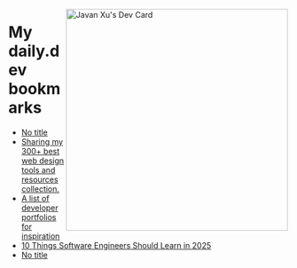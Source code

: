 
<a href="https://app.daily.dev/JavanXU"><img align="right" src="https://api.daily.dev/devcards/e45a150971844cd6959a94bb94e861ea.png?r=quw" width="400" alt="Javan Xu's Dev Card"/></a>

# My daily.dev bookmarks
<!-- daily.dev BOOKMARKS:START -->
- [No title](https://app.daily.dev/posts/VPxFqRVgP?utm_source=rss&utm_medium=bookmarks&utm_campaign=6ueXw3FRNQzpNtewCDbI6)
- [Sharing my 300+ best web design tools and resources collection.](https://app.daily.dev/posts/h8twgAv4c?utm_source=rss&utm_medium=bookmarks&utm_campaign=6ueXw3FRNQzpNtewCDbI6)
- [A list of developer portfolios for inspiration](https://app.daily.dev/posts/HSkuRvpZN?utm_source=rss&utm_medium=bookmarks&utm_campaign=6ueXw3FRNQzpNtewCDbI6)
- [10 Things Software Engineers Should Learn in 2025](https://app.daily.dev/posts/yQTOPu3pK?utm_source=rss&utm_medium=bookmarks&utm_campaign=6ueXw3FRNQzpNtewCDbI6)
- [No title](https://app.daily.dev/posts/ZDUmcJ5mn?utm_source=rss&utm_medium=bookmarks&utm_campaign=6ueXw3FRNQzpNtewCDbI6)
<!-- daily.dev BOOKMARKS:END -->
